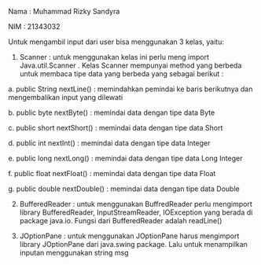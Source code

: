 Nama : Muhammad Rizky Sandyra

NIM : 21343032

Untuk mengambil input dari user bisa menggunakan 3 kelas, yaitu:
1. Scanner : untuk menggunakan kelas ini perlu meng import Java.util.Scanner . Kelas Scanner mempunyai method yang berbeda untuk membaca tipe data yang 
berbeda yang sebagai berikut :

  a. public String nextLine() : memindahkan pemindai ke baris berikutnya dan mengembalikan input yang dilewati
  
  b. public byte nextByte() : memindai data dengan tipe data Byte
  
  c. public short nextShort() : memindai data dengan tipe data Short
  
  d. public int nextInt() : memindai data dengan tipe data Integer
  
  e. public long nextLong() : memindai data dengan tipe data Long Integer
  
  f. public float nextFloat() : memindai data dengan tipe data Float
  
  g. public double nextDouble() : memindai data dengan tipe data Double
  
2. BufferedReader : untuk menggunakan BuffredReader perlu mengimport library BufferedReader, InputStreamReader, IOException yang berada di package java.io. Fungsi dari BufferedReader adalah readLine()

3. JOptionPane : untuk menggunakan JOptionPane harus mengimport library JOptionPane dari java.swing package. Lalu untuk menampilkan inputan menggunakan string msg
